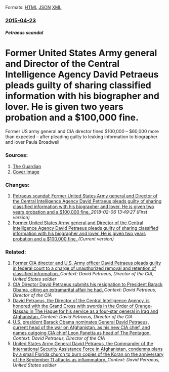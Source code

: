 
Formats: [HTML](/news/2015/04/23/former-united-states-army-general-and-director-of-the-central-intelligence-agency-david-petraeus-pleads-guilty-of-sharing-classified-informa.html)  [JSON](/news/2015/04/23/former-united-states-army-general-and-director-of-the-central-intelligence-agency-david-petraeus-pleads-guilty-of-sharing-classified-informa.json)  [XML](/news/2015/04/23/former-united-states-army-general-and-director-of-the-central-intelligence-agency-david-petraeus-pleads-guilty-of-sharing-classified-informa.xml)  

### [2015-04-23](/news/2015/04/23/index.md)

##### Petraeus scandal
# Former United States Army general and Director of the Central Intelligence Agency David Petraeus pleads guilty of sharing classified information with his biographer and lover. He is given two years probation and a $100,000 fine. 

Former US army general and CIA director fined $100,000 – $60,000 more than expected – after pleading guilty to leaking information to biographer and lover Paula Broadwell


### Sources:

1. [The Guardian](https://www.theguardian.com/us-news/2015/apr/23/david-petraeus-sentenced-sharing-classified-information)
1. [Cover Image](https://i.guim.co.uk/img/static/sys-images/Guardian/Pix/pictures/2015/3/3/1425400642060/ef5fba8d-dc12-4d71-a923-9c11ce675471-620x372.jpeg?w=1200&amp;h=630&amp;q=55&amp;auto=format&amp;usm=12&amp;fit=crop&amp;crop=faces%2Centropy&amp;bm=normal&amp;ba=bottom%2Cleft&amp;blend64=aHR0cHM6Ly91cGxvYWRzLmd1aW0uY28udWsvMjAxNi8wNS8yNS9vdmVybGF5LWxvZ28tMTIwMC05MF9vcHQucG5n&amp;s=0ca3e34dee852f672da8042bee12e931)

### Changes:

1. [Petraeus scandal: Former United States Army general and Director of the Central Intelligence Agency David Petraeus pleads guilty of sharing classified information with his biographer and lover. He is given two years probation and a $100,000 fine. ](/news/2015/04/23/petraeus-scandal-former-united-states-army-general-and-director-of-the-central-intelligence-agency-david-petraeus-pleads-guilty-of-sharing.md) _2018-02-06 13:49:27 (First version)_
1. [Former United States Army general and Director of the Central Intelligence Agency David Petraeus pleads guilty of sharing classified information with his biographer and lover. He is given two years probation and a $100,000 fine. ](/news/2015/04/23/former-united-states-army-general-and-director-of-the-central-intelligence-agency-david-petraeus-pleads-guilty-of-sharing-classified-informa.md) _(Current version)_

### Related:

1. [Former CIA director and U.S. Army officer David Petraeus pleads guilty in federal court to a charge of unauthorized removal and retention of classified information. ](/news/2015/03/3/former-cia-director-and-u-s-army-officer-david-petraeus-pleads-guilty-in-federal-court-to-a-charge-of-unauthorized-removal-and-retention-of.md) _Context: David Petraeus, Director of the CIA, United States soldier_
2. [CIA Director David Petraeus submits his resignation to President Barack Obama, citing an extramarital affair he had. ](/news/2012/11/9/cia-director-david-petraeus-submits-his-resignation-to-president-barack-obama-citing-an-extramarital-affair-he-had.md) _Context: David Petraeus, Director of the CIA_
3. [David Petraeus, the Director of the Central Intelligence Agency, is honored with the Grand Cross with swords in the Order of Orange-Nassau in The Hague for his service as a four-star general in Iraq and Afghanistan. ](/news/2012/03/16/david-petraeus-the-director-of-the-central-intelligence-agency-is-honored-with-the-grand-cross-with-swords-in-the-order-of-orange-nassau-i.md) _Context: David Petraeus, Director of the CIA_
4. [U.S. president Barack Obama nominates General David Petraeus, current head of the war on Afghanistan, as his new CIA chief, and names outgoing CIA chief Leon Panetta as head of The Pentagon. ](/news/2011/04/28/u-s-president-barack-obama-nominates-general-david-petraeus-current-head-of-the-war-on-afghanistan-as-his-new-cia-chief-and-names-outgoi.md) _Context: David Petraeus, Director of the CIA_
5. [United States Army General David Petraeus, the Commander of the International Security Assistance Force in Afghanistan, condemns plans by a small Florida church to burn copies of the Koran on the anniversary of the September 11 attacks as inflammatory. ](/news/2010/09/7/united-states-army-general-david-petraeus-the-commander-of-the-international-security-assistance-force-in-afghanistan-condemns-plans-by-a.md) _Context: David Petraeus, United States soldier_
